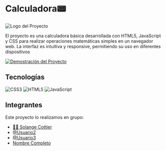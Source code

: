 # Calculadora📟

![Logo del Proyecto](https://st2.depositphotos.com/1552219/9330/i/450/depositphotos_93303606-stock-photo-calculator-options-counter.jpg)

El proyecto es una calculadora básica desarrollada con HTML5, JavaScript y CSS para realizar operaciones matemáticas simples en un navegador web. La interfaz es intuitiva y responsive, permitiendo su uso en diferentes dispositivos

[![Demostración del Proyecto](ruta/a/miniatura.jpg)](enlace/al/video)

## Tecnologías

![CSS3](https://img.shields.io/badge/css3-%231572B6.svg?style=for-the-badge&logo=css3&logoColor=white) ![HTML5](https://img.shields.io/badge/html5-%23E34F26.svg?style=for-the-badge&logo=html5&logoColor=white) ![JavaScript](https://img.shields.io/badge/javascript-%23323330.svg?style=for-the-badge&logo=javascript&logoColor=%23F7DF1E)

## Integrantes 

Este proyecto lo realizamos en grupo:
- [👩‍💻 Solange Cottier](https://github.com/cottier55)
- [@Usuario2](https://github.com/usuario2)
- [@Usuario3](https://github.com/usuario3)
- [Nombre Completo](mailto:correo@example.com)
